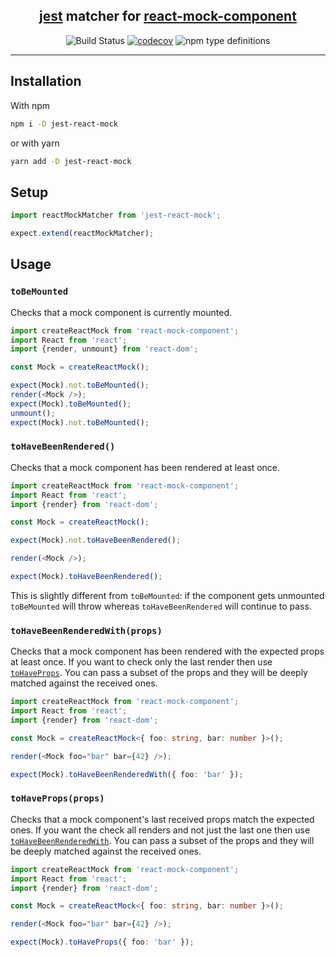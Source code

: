 <!--suppress HtmlDeprecatedAttribute -->
<div align="center">
<h2><a href="https://jestjs.io">jest</a> matcher for <a href="https://github.com/NiGhTTraX/react-mock-component">react-mock-component</a></h2>

![Build Status](https://github.com/NiGhTTraX/jest-react-mock/workflows/Tests/badge.svg) [![codecov](https://codecov.io/gh/NiGhTTraX/jest-react-mock/branch/master/graph/badge.svg)](https://codecov.io/gh/NiGhTTraX/jest-react-mock) ![npm type definitions](https://img.shields.io/npm/types/mugshot.svg)
</div>

----

## Installation

With npm

```sh
npm i -D jest-react-mock
```

or with yarn

```sh
yarn add -D jest-react-mock
```

## Setup

```typescript
import reactMockMatcher from 'jest-react-mock';

expect.extend(reactMockMatcher);
```

## Usage

### `toBeMounted`

Checks that a mock component is currently mounted.

```typescript jsx
import createReactMock from 'react-mock-component';
import React from 'react';
import {render, unmount} from 'react-dom';

const Mock = createReactMock();

expect(Mock).not.toBeMounted();
render(<Mock />);
expect(Mock).toBeMounted();
unmount();
expect(Mock).not.toBeMounted();
```

### `toHaveBeenRendered()`

Checks that a mock component has been rendered at least once.

```typescript jsx
import createReactMock from 'react-mock-component';
import React from 'react';
import {render} from 'react-dom';

const Mock = createReactMock();

expect(Mock).not.toHaveBeenRendered();

render(<Mock />);

expect(Mock).toHaveBeenRendered();
```

This is slightly different from `toBeMounted`: if the component gets unmounted `toBeMounted` will throw whereas `toHaveBeenRendered` will continue to pass.

### `toHaveBeenRenderedWith(props)`

Checks that a mock component has been rendered with the expected props at least once. If you want to check only the last render then use [`toHaveProps`](#tohavepropsprops).
You can pass a subset of the props and they will be deeply matched against the received ones.


```typescript jsx
import createReactMock from 'react-mock-component';
import React from 'react';
import {render} from 'react-dom';

const Mock = createReactMock<{ foo: string, bar: number }>();

render(<Mock foo="bar" bar={42} />);

expect(Mock).toHaveBeenRenderedWith({ foo: 'bar' });
```

### `toHaveProps(props)`

Checks that a mock component's last received props match the expected ones. If you want the check all renders and not just the last one then use [`toHaveBeenRenderedWith`](#tohavebeenrenderedwithprops). 
You can pass a subset of the props and they will be deeply matched against the received ones.


```typescript jsx
import createReactMock from 'react-mock-component';
import React from 'react';
import {render} from 'react-dom';

const Mock = createReactMock<{ foo: string, bar: number }>();

render(<Mock foo="bar" bar={42} />);

expect(Mock).toHaveProps({ foo: 'bar' });
```
